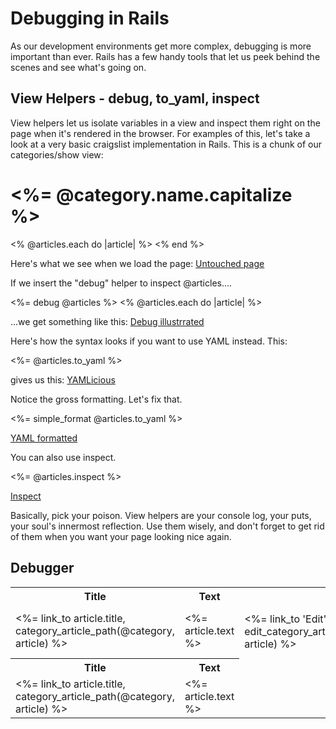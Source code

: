 # Debugging in Rails

As our development environments get more complex, debugging is more important than ever. Rails has a few handy tools that let us peek behind the scenes and see what's going on.

## View Helpers - debug, to_yaml, inspect

View helpers let us isolate variables in a view and inspect them right on the page when it's rendered in the browser. For examples of this, let's take a look at a very basic craigslist implementation in Rails. This is a chunk of our categories/show view:

<h1><%= @category.name.capitalize %></h1>
<table>
  <tr>
    <th>Title</th>
    <th>Text</th>
  </tr>
  <% @articles.each do |article| %>
  <tr>
    <td><%= link_to article.title, category_article_path(@category, article) %></td>
    <td><%= article.text %></td>
    <td><%= link_to 'Edit', edit_category_article_path(@category, article) %></td>
    <td><%= link_to 'Destroy', category_article_path(@category, article), method: :delete, data: { confirm: 'You serious?' } %></td>
  </tr>
  <% end %>

Here's what we see when we load the page:
[Untouched page](http://i.imgur.com/09Yh4NG.png)

If we insert the "debug" helper to inspect @articles....

<th>Title</th>
    <th>Text</th>
  </tr>
  <!-- Let's try to use a view helper here to make sure we're including the right objects in the @articles variable. -->
  <%= debug @articles %>
  <% @articles.each do |article| %>
  <tr>
    <td><%= link_to article.title, category_article_path(@category, article) %></td>
    <td><%= article.text %></td>

...we get something like this:
[Debug illustrrated](http://i.imgur.com/CIAKvRg.png)

Here's how the syntax looks if you want to use YAML instead. This:

<%= @articles.to_yaml %>

gives us this:
[YAMLicious](http://i.imgur.com/YtDuOxK.png)

Notice the gross formatting. Let's fix that.

<%= simple_format @articles.to_yaml %>

[YAML formatted](http://i.imgur.com/FfKfA15.png)

You can also use inspect.

<%= @articles.inspect %>

[Inspect](http://i.imgur.com/MPmWrEK.png)

Basically, pick your poison. View helpers are your console log, your puts, your soul's innermost reflection. Use them wisely, and don't forget to get rid of them when you want your page looking nice again.

## Debugger


